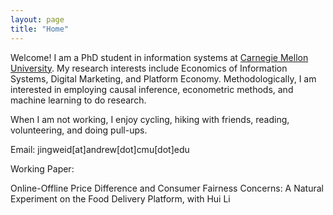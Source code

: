 ```yaml
---
layout: page
title: "Home"
---
```




Welcome! I am a PhD student in information systems at [Carnegie Mellon University](https://www.cmu.edu/).  My research interests include Economics of Information Systems, Digital Marketing, and Platform Economy. Methodologically, I am interested in employing causal inference, econometric methods, and machine learning to do research.

When I am not working, I enjoy cycling, hiking with friends, reading, volunteering, and doing pull-ups.

Email: jingweid[at]andrew[dot]cmu[dot]edu

Working Paper:

Online-Offline Price Difference and Consumer Fairness Concerns: A Natural Experiment on the Food Delivery Platform, with Hui Li

